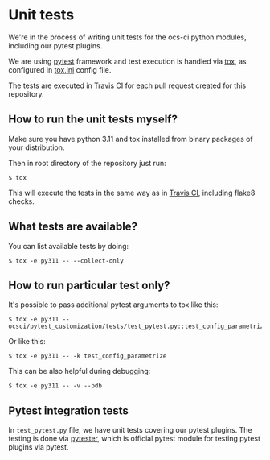 # Unit tests

We're in the process of writing unit tests for the ocs-ci python modules,
including our pytest plugins.

We are using [pytest](https://docs.pytest.org/en/latest/) framework
and test execution is handled via [tox](https://tox.readthedocs.io/), as
configured in [tox.ini](https://github.com/red-hat-storage/ocs-ci/tree/master/tox.ini) config file.

The tests are executed in [Travis CI](https://travis-ci.org/red-hat-storage/ocs-ci)
for each pull request created for this repository.

## How to run the unit tests myself?

Make sure you have python 3.11 and tox installed from binary packages of your
distribution.

Then in root directory of the repository just run:

```
$ tox
```

This will execute the tests in the same way as in
[Travis CI](https://travis-ci.org/red-hat-storage/ocs-ci), including flake8
checks.

## What tests are available?

You can list available tests by doing:
```
$ tox -e py311 -- --collect-only
```

## How to run particular test only?

It's possible to pass additional pytest arguments to tox like this:

```
$ tox -e py311 -- ocsci/pytest_customization/tests/test_pytest.py::test_config_parametrize
```

Or like this:
```
$ tox -e py311 -- -k test_config_parametrize
```

This can be also helpful during debugging:

```
$ tox -e py311 -- -v --pdb
```

## Pytest integration tests

In `test_pytest.py` file, we have unit tests covering our pytest plugins. The
testing is done via
[pytester](https://docs.pytest.org/en/latest/_modules/_pytest/pytester.html),
which is official pytest module for testing pytest plugins via pytest.
